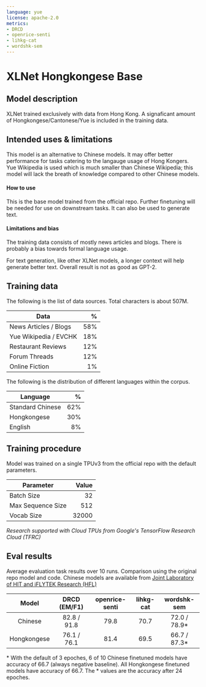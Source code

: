 ```yaml
---
language: yue
license: apache-2.0
metrics:
- DRCD
- openrice-senti
- lihkg-cat
- wordshk-sem
---
```


# XLNet Hongkongese Base

## Model description

XLNet trained exclusively with data from Hong Kong. A signaficant amount of Hongkongese/Cantonese/Yue is included in the training data.

## Intended uses & limitations

This model is an alternative to Chinese models. It may offer better performance for tasks catering to the langauge usage of Hong Kongers. Yue Wikipedia is used which is much smaller than Chinese Wikipedia; this model will lack the breath of knowledge compared to other Chinese models.

#### How to use

This is the base model trained from the official repo. Further finetuning will be needed for use on downstream tasks. It can also be used to generate text.

#### Limitations and bias

The training data consists of mostly news articles and blogs. There is probably a bias towards formal language usage. 

For text generation, like other XLNet models, a longer context will help generate better text. Overall result is not as good as GPT-2.

## Training data

The following is the list of data sources. Total characters is about 507M.

| Data                                              |   % |
| ------------------------------------------------- | --: |
| News Articles / Blogs                             | 58% |
| Yue Wikipedia / EVCHK                             | 18% |
| Restaurant Reviews                                | 12% |
| Forum Threads                                     | 12% |
| Online Fiction                                    |  1% |

The following is the distribution of different languages within the corpus.

| Language                                          |   % |
| ------------------------------------------------- | --: |
| Standard Chinese                                  | 62% |
| Hongkongese                                       | 30% |
| English                                           |  8% |

## Training procedure

Model was trained on a single TPUv3 from the official repo with the default parameters.

| Parameter                                        | Value |
| ------------------------------------------------ | ----: |
| Batch Size                                       | 32    |
| Max Sequence Size                                | 512   |
| Vocab Size                                       | 32000 |

 *Research supported with Cloud TPUs from Google's TensorFlow Research Cloud (TFRC)*

## Eval results

Average evaluation task results over 10 runs. Comparison using the original repo model and code. Chinese models are available from [Joint Laboratory of HIT and iFLYTEK Research (HFL)](https://huggingface.co/hfl)

| Model       | DRCD (EM/F1) | openrice-senti | lihkg-cat | wordshk-sem |
|:-----------:|:------------:|:--------------:|:---------:|:-----------:|
| Chinese     | 82.8 / 91.8  | 79.8           | 70.7      | 72.0 / 78.9*|
| Hongkongese | 76.1 / 76.1  | 81.4           | 69.5      | 66.7 / 87.3*|

\* With the default of 3 epoches, 6 of 10 Chinese finetuned models have accuracy of 66.7 (always negative baseline). All Hongkongese finetuned models have accuracy of 66.7. The \* values are the accuracy after 24 epoches.